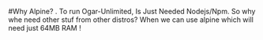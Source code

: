 #Why Alpine? .
To run Ogar-Unlimited, Is Just Needed Nodejs/Npm. 
So why whe need other stuf from other distros? When we can use alpine which will need just 64MB RAM !

